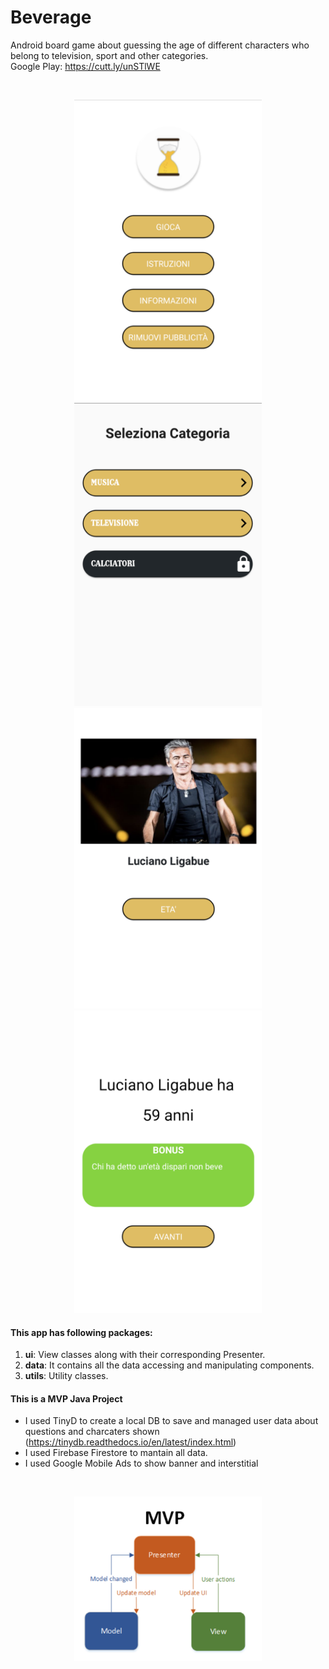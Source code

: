 # Beverage
Android board game about guessing the age of different characters who belong to television, sport and other categories.
<br>
Google Play: https://cutt.ly/unSTlWE

<br>
<p align="center">
  <img src="readme/b1.png" width="300">
  <img src="readme/b2.png" width="300">
  <img src="readme/b3.png" width="300">
  <img src="readme/b4.png" width="300">
</p>

#### This app has following packages:
1. **ui**: View classes along with their corresponding Presenter.
2. **data**: It contains all the data accessing and manipulating components.
3. **utils**: Utility classes.


#### This is a MVP Java Project
- I used TinyD to create a local DB to save and managed user data about questions and charcaters shown (https://tinydb.readthedocs.io/en/latest/index.html)
- I used Firebase Firestore to mantain all data.
- I used Google Mobile Ads to show banner and interstitial

<br>
<p align="center">
  <img src="readme/mvp.png" width="300">
</p>
